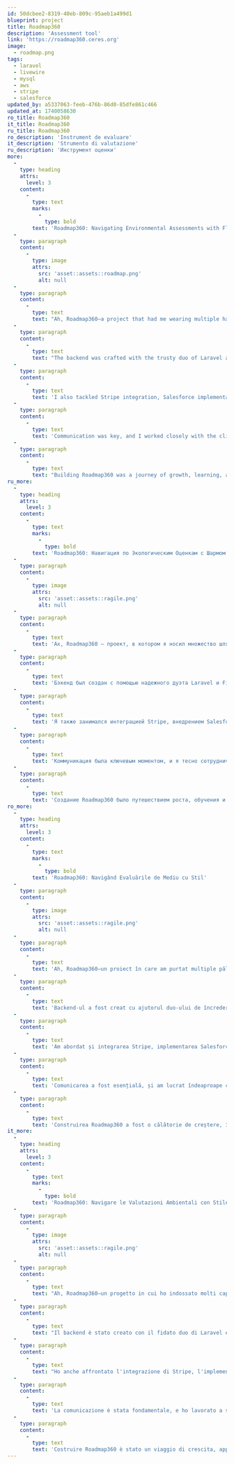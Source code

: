 ```yaml
---
id: 50dcbee2-8319-40eb-809c-95aeb1a499d1
blueprint: project
title: Roadmap360
description: 'Assessment tool'
link: 'https://roadmap360.ceres.org'
image:
  - roadmap.png
tags:
  - laravel
  - livewire
  - mysql
  - aws
  - stripe
  - salesforce
updated_by: a5337063-feeb-476b-86d0-85dfe861c466
updated_at: 1740058630
ro_title: Roadmap360
it_title: Roadmap360
ru_title: Roadmap360
ro_description: 'Instrument de evaluare'
it_description: 'Strumento di valutazione'
ru_description: 'Инструмент оценки'
more:
  -
    type: heading
    attrs:
      level: 3
    content:
      -
        type: text
        marks:
          -
            type: bold
        text: 'Roadmap360: Navigating Environmental Assessments with Flair'
  -
    type: paragraph
    content:
      -
        type: image
        attrs:
          src: 'asset::assets::roadmap.png'
          alt: null
  -
    type: paragraph
    content:
      -
        type: text
        text: "Ah, Roadmap360—a project that had me wearing multiple hats and occasionally spinning plates, all for the sake of environmental progress. Built for Ceres Company, this assessment tool is designed to evaluate a company's environmental standing, and let me tell you, it was no walk in the park. More like a hike through the wilderness with a map that occasionally caught fire."
  -
    type: paragraph
    content:
      -
        type: text
        text: "The backend was crafted with the trusty duo of Laravel and Filament, while MySQL handled the data storage. The real brain teaser? Figuring out the scoring logic for the questions and crafting the perfect score and recommendations at the end. It was like solving a Rubik's Cube blindfolded—challenging but oh-so-satisfying once it clicked into place."
  -
    type: paragraph
    content:
      -
        type: text
        text: 'I also tackled Stripe integration, Salesforce implementation, and admin panel management. It was a full-stack fiesta, and I was the life of the party. From backend to frontend and all the integrations in between, I took the reins and galloped through the project with determination and a cup of strong coffee.'
  -
    type: paragraph
    content:
      -
        type: text
        text: 'Communication was key, and I worked closely with the clients to ensure their vision came to life. Their happiness was the cherry on top of this complex cake, and knowing they were pleased with the final product made every late night and head-scratching moment worth it.'
  -
    type: paragraph
    content:
      -
        type: text
        text: "Building Roadmap360 was a journey of growth, learning, and a few too many cups of coffee, but I'm proud of the result. Here's to navigating the environmental landscape with style and substance!"
ru_more:
  -
    type: heading
    attrs:
      level: 3
    content:
      -
        type: text
        marks:
          -
            type: bold
        text: 'Roadmap360: Навигация по Экологическим Оценкам с Шармом'
  -
    type: paragraph
    content:
      -
        type: image
        attrs:
          src: 'asset::assets::ragile.png'
          alt: null
  -
    type: paragraph
    content:
      -
        type: text
        text: 'Ах, Roadmap360 — проект, в котором я носил множество шляп и иногда жонглировал тарелками, всё ради экологического прогресса. Созданный для компании Ceres, этот инструмент оценки предназначен для оценки экологического состояния компании, и поверьте, это было не прогулкой в парке. Скорее походом по дикой местности с картой, которая время от времени загоралась.'
  -
    type: paragraph
    content:
      -
        type: text
        text: 'Бэкенд был создан с помощью надежного дуэта Laravel и Filament, в то время как MySQL занимался хранением данных. Настоящая головоломка? Разработка логики оценки вопросов и создание идеального результата и рекомендаций в конце. Это было похоже на решение кубика Рубика с завязанными глазами — сложно, но так приятно, когда всё встает на свои места.'
  -
    type: paragraph
    content:
      -
        type: text
        text: 'Я также занимался интеграцией Stripe, внедрением Salesforce и управлением панелью администратора. Это был праздник полного стека, и я был душой вечеринки. От бэкенда до фронтенда и всех интеграций между ними, я взял на себя управление и с решимостью и чашкой крепкого кофе пронесся через проект.'
  -
    type: paragraph
    content:
      -
        type: text
        text: 'Коммуникация была ключевым моментом, и я тесно сотрудничал с клиентами, чтобы их видение стало реальностью. Их счастье было вишенкой на этом сложном торте, и знание того, что они довольны конечным продуктом, сделало каждую позднюю ночь и момент раздумий стоящими.'
  -
    type: paragraph
    content:
      -
        type: text
        text: 'Создание Roadmap360 было путешествием роста, обучения и слишком многих чашек кофе, но я горжусь результатом. За то, чтобы стильно и содержательно ориентироваться в экологическом ландшафте!'
ro_more:
  -
    type: heading
    attrs:
      level: 3
    content:
      -
        type: text
        marks:
          -
            type: bold
        text: 'Roadmap360: Navigând Evaluările de Mediu cu Stil'
  -
    type: paragraph
    content:
      -
        type: image
        attrs:
          src: 'asset::assets::ragile.png'
          alt: null
  -
    type: paragraph
    content:
      -
        type: text
        text: 'Ah, Roadmap360—un proiect în care am purtat multiple pălării și uneori am jonglat cu farfurii, totul pentru progresul mediului. Construit pentru Compania Ceres, acest instrument de evaluare este conceput pentru a evalua poziția de mediu a unei companii, și credeți-mă, nu a fost o plimbare în parc. Mai degrabă o drumeție prin sălbăticie cu o hartă care ocazional lua foc.'
  -
    type: paragraph
    content:
      -
        type: text
        text: 'Backend-ul a fost creat cu ajutorul duo-ului de încredere Laravel și Filament, în timp ce MySQL a gestionat stocarea datelor. Adevărata provocare? Stabilirea logicii de scor pentru întrebări și crearea scorului perfect și a recomandărilor la final. A fost ca și cum aș fi rezolvat un cub Rubik legat la ochi — provocator, dar atât de satisfăcător odată ce totul s-a potrivit.'
  -
    type: paragraph
    content:
      -
        type: text
        text: 'Am abordat și integrarea Stripe, implementarea Salesforce și gestionarea panoului de administrare. A fost o petrecere full-stack, și eu am fost sufletul petrecerii. De la backend la frontend și toate integrările dintre ele, am preluat frâiele și am galopat prin proiect cu determinare și o ceașcă de cafea tare.'
  -
    type: paragraph
    content:
      -
        type: text
        text: 'Comunicarea a fost esențială, și am lucrat îndeaproape cu clienții pentru a mă asigura că viziunea lor prinde viață. Fericirea lor a fost cireasa de pe tortul acestui proiect complex, și știind că au fost mulțumiți de produsul final a făcut ca fiecare noapte târzie și moment de frământare să merite.'
  -
    type: paragraph
    content:
      -
        type: text
        text: 'Construirea Roadmap360 a fost o călătorie de creștere, învățare și câteva prea multe cești de cafea, dar sunt mândru de rezultat. Să navigăm peisajul de mediu cu stil și substanță!'
it_more:
  -
    type: heading
    attrs:
      level: 3
    content:
      -
        type: text
        marks:
          -
            type: bold
        text: 'Roadmap360: Navigare le Valutazioni Ambientali con Stile'
  -
    type: paragraph
    content:
      -
        type: image
        attrs:
          src: 'asset::assets::ragile.png'
          alt: null
  -
    type: paragraph
    content:
      -
        type: text
        text: "Ah, Roadmap360—un progetto in cui ho indossato molti cappelli e occasionalmente ho fatto il giocoliere, tutto per il progresso ambientale. Costruito per la Ceres Company, questo strumento di valutazione è progettato per valutare la posizione ambientale di un'azienda, e credetemi, non è stata una passeggiata nel parco. Piuttosto un'escursione nella natura selvaggia con una mappa che occasionalmente prendeva fuoco."
  -
    type: paragraph
    content:
      -
        type: text
        text: "Il backend è stato creato con il fidato duo di Laravel e Filament, mentre MySQL ha gestito l'archiviazione dei dati. Il vero rompicapo? Capire la logica di punteggio per le domande e creare il punteggio perfetto e le raccomandazioni alla fine. È stato come risolvere un cubo di Rubik bendato—sfidante ma così soddisfacente una volta che tutto è andato al suo posto."
  -
    type: paragraph
    content:
      -
        type: text
        text: "Ho anche affrontato l'integrazione di Stripe, l'implementazione di Salesforce e la gestione del pannello di amministrazione. È stata una festa full-stack, e io ero l'anima della festa. Dal backend al frontend e tutte le integrazioni nel mezzo, ho preso le redini e ho galoppato attraverso il progetto con determinazione e una tazza di caffè forte."
  -
    type: paragraph
    content:
      -
        type: text
        text: 'La comunicazione è stata fondamentale, e ho lavorato a stretto contatto con i clienti per garantire che la loro visione prendesse vita. La loro felicità è stata la ciliegina sulla torta di questo complesso progetto, e sapere che erano soddisfatti del prodotto finale ha reso ogni notte tarda e ogni momento di riflessione degni.'
  -
    type: paragraph
    content:
      -
        type: text
        text: 'Costruire Roadmap360 è stato un viaggio di crescita, apprendimento e qualche tazza di caffè di troppo, ma sono orgoglioso del risultato. Ecco a navigare il paesaggio ambientale con stile e sostanza!'
---
```

